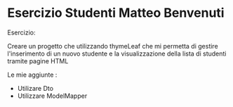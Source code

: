 # Esercizio Studenti Matteo Benvenuti

Esercizio:

Creare un progetto che utilizzando thymeLeaf che mi permetta di gestire l'inserimento di un nuovo studente e la visualizzazione della lista di studenti tramite pagine HTML


Le mie aggiunte :

- Utilizare Dto
- Utilizzare ModelMapper
 
